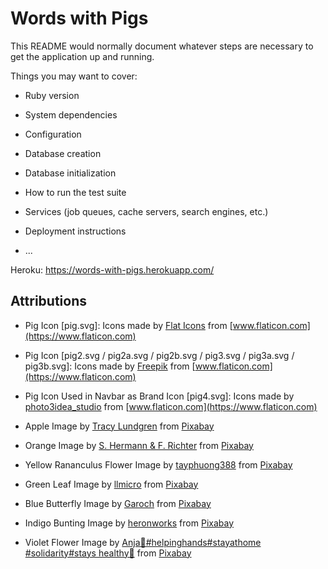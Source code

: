 # Words with Pigs

This README would normally document whatever steps are necessary to get the
application up and running.

Things you may want to cover:

* Ruby version

* System dependencies

* Configuration

* Database creation

* Database initialization

* How to run the test suite

* Services (job queues, cache servers, search engines, etc.)

* Deployment instructions

* ...

Heroku: https://words-with-pigs.herokuapp.com/

## Attributions

* Pig Icon [pig.svg]: Icons made by [Flat Icons](https://www.flaticon.com/authors/flat-icons) from [www.flaticon.com](https://www.flaticon.com)

* Pig Icon [pig2.svg / pig2a.svg / pig2b.svg / pig3.svg / pig3a.svg / pig3b.svg]: Icons made by [Freepik](https://www.flaticon.com/authors/freepik) from [www.flaticon.com](https://www.flaticon.com)

* Pig Icon Used in Navbar as Brand Icon [pig4.svg]: Icons made by [photo3idea_studio](https://www.flaticon.com/authors/photo3idea-studio) from [www.flaticon.com](https://www.flaticon.com)

* Apple Image by <a href="https://pixabay.com/users/Desertrose7-752536/?utm_source=link-attribution&amp;utm_medium=referral&amp;utm_campaign=image&amp;utm_content=634572">Tracy Lundgren</a> from <a href="https://pixabay.com/?utm_source=link-attribution&amp;utm_medium=referral&amp;utm_campaign=image&amp;utm_content=634572">Pixabay</a>

* Orange Image by <a href="https://pixabay.com/users/pixel2013-2364555/?utm_source=link-attribution&amp;utm_medium=referral&amp;utm_campaign=image&amp;utm_content=1721590">S. Hermann &amp; F. Richter</a> from <a href="https://pixabay.com/?utm_source=link-attribution&amp;utm_medium=referral&amp;utm_campaign=image&amp;utm_content=1721590">Pixabay</a>

* Yellow Rananculus Flower Image by <a href="https://pixabay.com/users/tayphuong388-13405528/?utm_source=link-attribution&amp;utm_medium=referral&amp;utm_campaign=image&amp;utm_content=4989694">tayphuong388</a> from <a href="https://pixabay.com/?utm_source=link-attribution&amp;utm_medium=referral&amp;utm_campaign=image&amp;utm_content=4989694">Pixabay</a>

* Green Leaf Image by <a href="https://pixabay.com/users/llmicro-50538/?utm_source=link-attribution&amp;utm_medium=referral&amp;utm_campaign=image&amp;utm_content=176722">llmicro</a> from <a href="https://pixabay.com/?utm_source=link-attribution&amp;utm_medium=referral&amp;utm_campaign=image&amp;utm_content=176722">Pixabay</a>

* Blue Butterfly Image by <a href="https://pixabay.com/users/Garoch-10307/?utm_source=link-attribution&amp;utm_medium=referral&amp;utm_campaign=image&amp;utm_content=142506">Garoch</a> from <a href="https://pixabay.com/?utm_source=link-attribution&amp;utm_medium=referral&amp;utm_campaign=image&amp;utm_content=142506">Pixabay</a>

* Indigo Bunting Image by <a href="https://pixabay.com/users/heronworks-1337934/?utm_source=link-attribution&amp;utm_medium=referral&amp;utm_campaign=image&amp;utm_content=3590762">heronworks</a> from <a href="https://pixabay.com/?utm_source=link-attribution&amp;utm_medium=referral&amp;utm_campaign=image&amp;utm_content=3590762">Pixabay</a>

* Violet Flower Image by <a href="https://pixabay.com/users/cocoparisienne-127419/?utm_source=link-attribution&amp;utm_medium=referral&amp;utm_campaign=image&amp;utm_content=374343">Anja🤗#helpinghands#stayathome #solidarity#stays healthy🙏</a> from <a href="https://pixabay.com/?utm_source=link-attribution&amp;utm_medium=referral&amp;utm_campaign=image&amp;utm_content=374343">Pixabay</a>